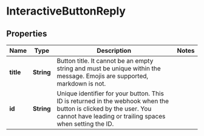 

# InteractiveButtonReply


## Properties

| Name | Type | Description | Notes |
|------------ | ------------- | ------------- | -------------|
|**title** | **String** | Button title. It cannot be an empty string and must be unique within the message. Emojis are supported, markdown is not. |  |
|**id** | **String** | Unique identifier for your button. This ID is returned in the webhook when the button is clicked by the user. You cannot have leading or trailing spaces when setting the ID. |  |



